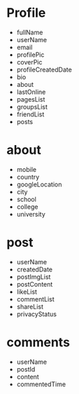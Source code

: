 # Profile
  - fullName
  - userName
  - email
  - profilePic
  - coverPic
  - profileCreatedDate
  - bio
  - about
  - lastOnline
  - pagesList
  - groupsList
  - friendList
  - posts

# about
  - mobile
  - country
  - googleLocation
  - city
  - school
  - college
  - university

# post
  - userName
  - createdDate
  - postImgList
  - postContent
  - likeList
  - commentList
  - shareList
  - privacyStatus

# comments
  - userName
  - postId
  - content
  - commentedTime

